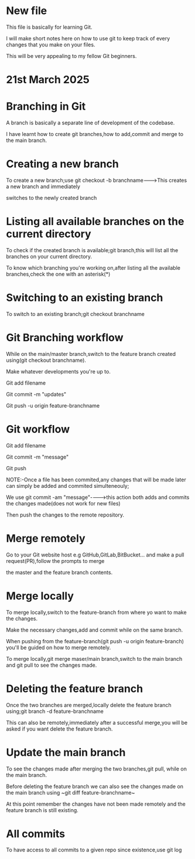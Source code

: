 # New file
This file is basically for learning Git.

I will make short notes here on how to use git to keep track of every changes that you make on your files.

This will be very appealing to my fellow Git beginners.

# 21st March 2025
# Branching in Git
A branch is basically a separate line of development of the codebase.

I have learnt how to create git branches,how to add,commit and merge to the main branch.

# Creating a new branch
To create a new branch;use git checkout -b branchname--->This creates a new branch and immediately 

switches to the newly created branch
# Listing all available branches on the current directory
To check if the created branch is available;git branch,this will list all the branches on your current directory.

To know which branching you're working on,after listing all the available branches,check the one with an asterisk(*)
# Switching to an existing branch
To switch to an existing branch;git checkout branchname
# Git Branching workflow
While on the main/master branch,switch to the feature branch created using(git checkout branchname).

Make whatever developments you're up to.

Git add filename

Git commit -m "updates"

Git push -u origin feature-branchname

# Git workflow
Git add filename

Git commit -m "message"

Git push

NOTE:-Once a file has been commited,any changes that will be made later can simply be added and commited simulteneouly;

We use git commit -am "message"---->this action both adds and commits the changes made(does not work for new files)

Then push the changes to the remote repository. 

# Merge remotely
Go to your Git website host e.g GitHub,GitLab,BitBucket... and make a pull request(PR),follow the prompts to merge 

the master and the feature branch contents.

# Merge locally
To merge locally,switch to the feature-branch from where yo want to make the changes.

Make the necessary changes,add and commit while on the same branch.

When pushing from the feature-branch(git push -u origin feature-branch) you'll be guided on how to merge remotely.

To merge locally,git merge maser/main branch,switch to the main branch and git pull to see the changes made.

# Deleting the feature branch
Once the two branches are merged,locally delete the feature branch using;git branch -d feature-branchname

This can also be remotely,immediately after a successful merge,you will be asked if you want delete the feature branch.

# Update the main branch
To see the changes made after merging the two branches,git pull, while on the main branch.

Before deleting the feature branch we can also see the changes made on the main branch using ~git diff feature-branchname~

At this point remember the changes have not been made remotely and the feature branch is still existing.

# All commits
To have access to all commits to a given repo since existence,use git log
